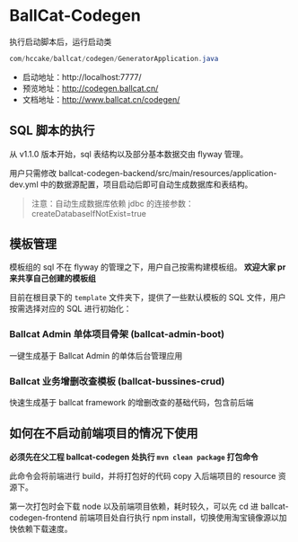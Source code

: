 # BallCat-Codegen

执行启动脚本后，运行启动类

```java
com/hccake/ballcat/codegen/GeneratorApplication.java
```

- 启动地址：http://localhost:7777/
- 预览地址：http://codegen.ballcat.cn/
- 文档地址：http://www.ballcat.cn/codegen/

## SQL 脚本的执行

从 v1.1.0 版本开始，sql 表结构以及部分基本数据交由 flyway 管理。

用户只需修改 ballcat-codegen-backend/src/main/resources/application-dev.yml 中的数据源配置，项目启动后即可自动生成数据库和表结构。

> 注意：自动生成数据库依赖 jdbc 的连接参数：createDatabaseIfNotExist=true

## 模板管理

模板组的 sql 不在 flyway 的管理之下，用户自己按需构建模板组。
**欢迎大家 pr 来共享自己创建的模板组**

目前在根目录下的 `template` 文件夹下，提供了一些默认模板的 SQL 文件，用户按需选择对应的 SQL 进行初始化：

### Ballcat Admin 单体项目骨架 (ballcat-admin-boot)
一键生成基于 Ballcat Admin 的单体后台管理应用

### Ballcat 业务增删改查模板 (ballcat-bussines-crud)
快速生成基于 ballcat framework 的增删改查的基础代码，包含前后端


## 如何在不启动前端项目的情况下使用

**必须先在父工程 ballcat-codegen 处执行 `mvn clean package` 打包命令**  

此命令会将前端进行 build，并将打包好的代码 copy 入后端项目的 resource 资源下。

第一次打包时会下载 node 以及前端项目依赖，耗时较久，可以先 cd 进 ballcat-codegen-frontend 前端项目处自行执行 npm install，切换使用淘宝镜像源以加快依赖下载速度。



